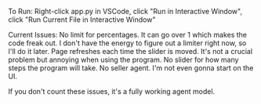 To Run:
Right-click app.py in VSCode, click "Run in Interactive Window", click "Run Current File in Interactive Window"

Current Issues:
No limit for percentages. It can go over 1 which makes the code freak out. I don't have the energy to figure out a limiter right now, so I'll do it later.
Page refreshes each time the slider is moved. It's not a crucial problem but annoying when using the program.
No slider for how many steps the program will take.
No seller agent.
I'm not even gonna start on the UI.

If you don't count these issues, it's a fully working agent model.